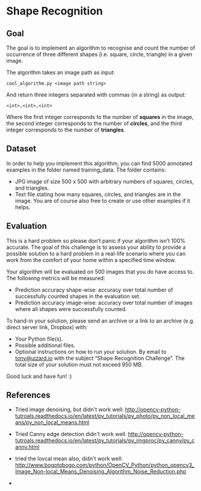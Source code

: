 # Shape Recognition

## Goal
The goal is to implement an algorithm to recognise and count the number of occurrence of three different shapes (i.e. square, circle, triangle) in a given image.

The algorithm takes an image path as input:
```
cool_algorithm.py <image path string>
```
And return three integers separated with commas (in a string) as output:
```
<int>,<int>,<int>
```
Where the first integer corresponds to the number of **squares** in the image, the second integer corresponds to the number of **circles**, and the third integer corresponds to the number of **triangles**.

## Dataset
In order to help you implement this algorithm, you can find 5000 annotated examples in the folder named training_data. The folder contains:
* JPG image of size 500 x 500 with arbitrary numbers of squares, circles, and triangles.
* Text file stating how many squares, circles, and triangles are in the image.
You are of course also free to create or use other examples if it helps.

## Evaluation
This is a hard problem so please don’t panic if your algorithm isn’t 100% accurate. The goal of this challenge is to assess your ability to provide a possible solution to a hard problem in a real-life scenario where you can work from the comfort of your home within a specified time window.

Your algorithm will be evaluated on 500 images that you do have access to.
The following metrics will be measured:
* Prediction accuracy shape-wise: accuracy over total number of successfully counted shapes in the evaluation set.
* Prediction accuracy image-wise: accuracy over total number of images where all shapes were successfully counted.

To hand-in your solution, please send an archive or a link to an archive (e.g. direct server link, Dropbox) with:
* Your Python file(s).
* Possible additional files.
* Optional instructions on how to run your solution.
By email to tony@uizard.io with the subject “Shape Recognition Challenge”. The total size of your solution must not exceed 950 MB.

Good luck and have fun! :)


## References
- Tried image denoising, but didn't work well:
http://opencv-python-tutroals.readthedocs.io/en/latest/py_tutorials/py_photo/py_non_local_means/py_non_local_means.html

- Tried Canny edge detection didn't work well:
http://opencv-python-tutroals.readthedocs.io/en/latest/py_tutorials/py_imgproc/py_canny/py_canny.html

- tried the lovcal mean also, didn't work well:
http://www.bogotobogo.com/python/OpenCV_Python/python_opencv3_Image_Non-local_Means_Denoising_Algorithm_Noise_Reduction.php

- 
